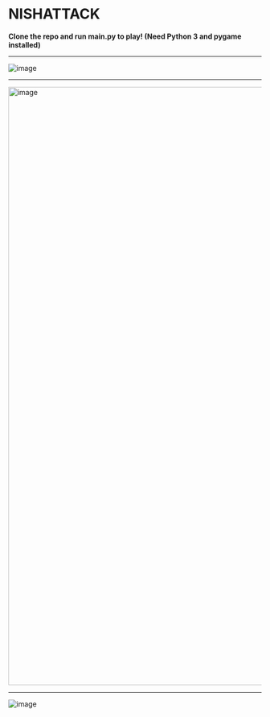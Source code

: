 # NISHATTACK

**Clone the repo and run main.py to play! (Need Python 3 and pygame installed)**

---

![image](https://github.com/ctaphal/nishattack/assets/67525176/6ab58cdd-79ce-4aaa-adea-2423745f054a)

---

<img width="1188" alt="image" src="https://github.com/ctaphal/nishattack/assets/67525176/242e6eb9-610c-4744-a035-82b30e4ea84e">

---

![image](https://github.com/ctaphal/nishattack/assets/67525176/f5824a61-01b3-4cfd-971b-187457c3e7ee)
